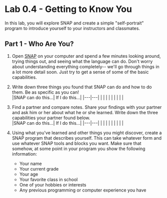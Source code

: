 # Lab 0.4 - Getting to Know You
In this lab, you will explore SNAP and create a simple "self-portrait" program to introduce yourself to your instructors and classmates.

## Part 1 - Who Are You?
1. Open [SNAP](http://snap.berkeley.edu/snapsource/snap.html) on your computer and spend a few minutes looking around, trying things out, and seeing what the language can do.  Don't worry about understanding everything completely-- we'll go through things in a lot more detail soon.  Just try to get a sense of some of the basic capabilities.

2. Write down three things you found that SNAP can do and how to do them.  Be as specific as you can! <br />
|SNAP can do this...| If I do this...|
|---|---|
|   |   |
|   |   |
|   |   |

3. Find a partner and compare notes.  Share your findings with your partner and ask him or her about what he or she learned.  Write down the three capabilities your partner found below. <br />
|SNAP can do this...| If I do this...|
|---|---|
|   |   |
|   |   |
|   |   |

4. Using what you've learned and other things you might discover, create a SNAP program that describes yourself.  This can take whatever form and use whatever SNAP tools and blocks you want.  Make sure that somehow, at some point in your program you show the following information:
    * Your name
    * Your current grade
    * Your age
    * Your favorite class in school
    * One of your hobbies or interests
    * Any previous programming or computer experience you have